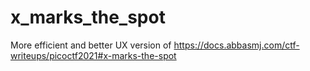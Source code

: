 # x_marks_the_spot
More efficient and better UX version of https://docs.abbasmj.com/ctf-writeups/picoctf2021#x-marks-the-spot
